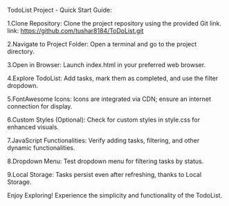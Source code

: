 TodoList Project - Quick Start Guide:

1.Clone Repository:
  Clone the project repository using the provided Git link.
  link: https://github.com/tushar8184/ToDoList.git

2.Navigate to Project Folder:
 Open a terminal and go to the project directory.

3.Open in Browser:
  Launch index.html in your preferred web browser.

4.Explore TodoList:
  Add tasks, mark them as completed, and use the filter dropdown.

5.FontAwesome Icons:
  Icons are integrated via CDN; ensure an internet connection for display.

6.Custom Styles (Optional):
  Check for custom styles in style.css for enhanced visuals.

7.JavaScript Functionalities:
  Verify adding tasks, filtering, and other dynamic functionalities.

8.Dropdown Menu:
  Test dropdown menu for filtering tasks by status.

9.Local Storage:
  Tasks persist even after refreshing, thanks to Local Storage.

Enjoy Exploring!
Experience the simplicity and functionality of the TodoList.
